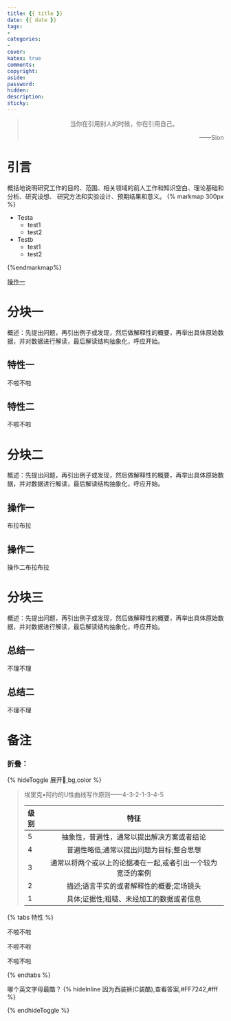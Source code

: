 ```yaml
---
title: {{ title }}
date: {{ date }}
tags:
- 
categories:
- 
cover:
katex: true
comments:
copyright:
aside: 
password:
hidden:
description: 
sticky: 
---
```


> <center>当你在引用别人的时候，你在引用自己。</center>
> <p align="right">——Sion</p>
>

# 引言

概括地说明研究工作的目的、范围、相关领域的前人工作和知识空白、理论基础和分析、研究设想、 研究方法和实验设计、预期结果和意义。
{% markmap 300px %}

- Testa
  - test1
  - test2
- Testb
  - test1
  - test2  

{%endmarkmap%}

[操作一](#操作二)
# 分块一

概述：先提出问题，再引出例子或发现，然后做解释性的概要，再举出具体原始数据，并对数据进行解读，最后解读结构抽象化，呼应开始。

## 特性一

不啦不啦

## 特性二

不啦不啦

# 分块二

概述：先提出问题，再引出例子或发现，然后做解释性的概要，再举出具体原始数据，并对数据进行解读，最后解读结构抽象化，呼应开始。

## 操作一

布拉布拉

## 操作二
<div id= "操作二" > 操作二布拉布拉  </div>


# 分块三

概述：先提出问题，再引出例子或发现，然后做解释性的概要，再举出具体原始数据，并对数据进行解读，最后解读结构抽象化，呼应开始。

## 总结一

不理不理

## 总结二

不理不理

# 备注

### 折叠：

{% hideToggle 展开🎁,bg,color %}


> 埃里克•阿约的U性曲线写作原则——4-3-2-1-3-4-5
>
> | 级别 |                            特征                             |
> | :--- | :---------------------------------------------------------: |
> | 5    |         抽象性，普遍性，通常以提出解决方案或者结论          |
> | 4    |          普遍性略低;通常以提出问题为目标;整合思想           |
> | 3    | 通常以将两个或以上的论据凑在一起,或者引出一个较为宽泛的案例 |
> | 2    |          描述;语言平实的或者解释性的概要;定场镜头           |
> | 1    |          具体;证据性;粗糙、未经加工的数据或者信息           |
>

{% tabs 特性 %}
<!-- tab 示例一 -->
不啦不啦
<!-- endtab -->

<!-- tab 示例二@fab fa-apple -->
不啦不啦
<!-- endtab -->

<!-- tab 示例三@fas fa-bomb -->
不啦不啦
<!-- endtab -->
{% endtabs %}

哪个英文字母最酷？ {% hideInline 因为西装裤(C装酷),查看答案,#FF7242,#fff %}



{% endhideToggle %}





